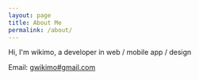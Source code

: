 ```yaml
---
layout: page
title: About Me
permalink: /about/
---
```


Hi, I'm wikimo, a developer in web / mobile app / design 

Email: [gwikimo#gmail.com](mailto:gwikimo@gmail.com)